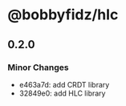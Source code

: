 # @bobbyfidz/hlc

## 0.2.0

### Minor Changes

- e463a7d: add CRDT library
- 32849e0: add HLC library

